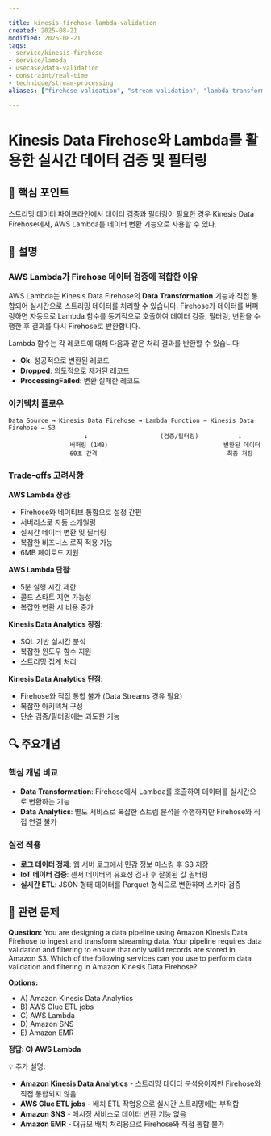 ```yaml
---

title: kinesis-firehose-lambda-validation
created: 2025-08-21
modified: 2025-08-21
tags:
- service/kinesis-firehose
- service/lambda
- usecase/data-validation
- constraint/real-time
- technique/stream-processing
aliases: ["firehose-validation", "stream-validation", "lambda-transform"]

---
```


# Kinesis Data Firehose와 Lambda를 활용한 실시간 데이터 검증 및 필터링

## 🎯 핵심 포인트

스트리밍 데이터 파이프라인에서 데이터 검증과 필터링이 필요한 경우 Kinesis Data Firehose에서, AWS Lambda를 데이터 변환 기능으로 사용할 수 있다.

## 📝 설명

### AWS Lambda가 Firehose 데이터 검증에 적합한 이유

AWS Lambda는 Kinesis Data Firehose의 **Data Transformation** 기능과 직접 통합되어 실시간으로 스트리밍 데이터를 처리할 수 있습니다. Firehose가 데이터를 버퍼링하면 자동으로 Lambda 함수를 동기적으로 호출하여 데이터 검증, 필터링, 변환을 수행한 후 결과를 다시 Firehose로 반환합니다.

Lambda 함수는 각 레코드에 대해 다음과 같은 처리 결과를 반환할 수 있습니다:
- **Ok**: 성공적으로 변환된 레코드
- **Dropped**: 의도적으로 제거된 레코드
- **ProcessingFailed**: 변환 실패한 레코드

### 아키텍처 플로우

```
Data Source → Kinesis Data Firehose → Lambda Function → Kinesis Data Firehose → S3
                     ↓                    (검증/필터링)           ↓
                 버퍼링 (1MB)                                변환된 데이터
                 60초 간격                                    최종 저장
```

### Trade-offs 고려사항

**AWS Lambda 장점**:
- Firehose와 네이티브 통합으로 설정 간편
- 서버리스로 자동 스케일링
- 실시간 데이터 변환 및 필터링
- 복잡한 비즈니스 로직 적용 가능
- 6MB 페이로드 지원

**AWS Lambda 단점**:
- 5분 실행 시간 제한
- 콜드 스타트 지연 가능성
- 복잡한 변환 시 비용 증가

**Kinesis Data Analytics 장점**:
- SQL 기반 실시간 분석
- 복잡한 윈도우 함수 지원
- 스트리밍 집계 처리

**Kinesis Data Analytics 단점**:
- Firehose와 직접 통합 불가 (Data Streams 경유 필요)
- 복잡한 아키텍처 구성
- 단순 검증/필터링에는 과도한 기능

## 🔍 주요개념

### 핵심 개념 비교

- **Data Transformation**: Firehose에서 Lambda를 호출하여 데이터를 실시간으로 변환하는 기능
- **Data Analytics**: 별도 서비스로 복잡한 스트림 분석을 수행하지만 Firehose와 직접 연결 불가

### 실전 적용

- **로그 데이터 정제**: 웹 서버 로그에서 민감 정보 마스킹 후 S3 저장
- **IoT 데이터 검증**: 센서 데이터의 유효성 검사 후 잘못된 값 필터링
- **실시간 ETL**: JSON 형태 데이터를 Parquet 형식으로 변환하며 스키마 검증

## 📝 관련 문제

**Question:** You are designing a data pipeline using Amazon Kinesis Data Firehose to ingest and transform streaming data. Your pipeline requires data validation and filtering to ensure that only valid records are stored in Amazon S3. Which of the following services can you use to perform data validation and filtering in Amazon Kinesis Data Firehose?

**Options:**

- A) Amazon Kinesis Data Analytics
- B) AWS Glue ETL jobs  
- C) AWS Lambda
- D) Amazon SNS
- E) Amazon EMR

**정답: C) AWS Lambda**

💡 추가 설명:

- **Amazon Kinesis Data Analytics** - 스트리밍 데이터 분석용이지만 Firehose와 직접 통합되지 않음
- **AWS Glue ETL jobs** - 배치 ETL 작업용으로 실시간 스트리밍에는 부적합
- **Amazon SNS** - 메시징 서비스로 데이터 변환 기능 없음
- **Amazon EMR** - 대규모 배치 처리용으로 Firehose와 직접 통합 불가